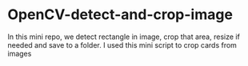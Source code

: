 # OpenCV-detect-and-crop-image
In this mini repo, we detect rectangle in image, crop that area, resize if needed and save to a folder. I used this mini script to crop cards from images

